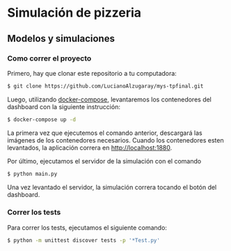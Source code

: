 # Simulación de pizzeria
## Modelos y simulaciones

### Como correr el proyecto
Primero, hay que clonar este repositorio a tu computadora:

```bash
$ git clone https://github.com/LucianoAlzugaray/mys-tpfinal.git
```

Luego, utilizando [docker-compose](https://docs.docker.com/compose/install/), levantaremos los contenedores del dashboard con la siguiente instrucción:

```bash
$ docker-compose up -d
```

La primera vez que ejecutemos el comando anterior, descargará las imágenes de los contenedores necesarios. Cuando los contenedores esten levantados, la aplicación correra en [http://localhost:1880](http://localhost:1880).


Por último, ejecutamos el servidor de la simulación con el comando

```bash
$ python main.py
```

Una vez levantado el servidor, la simulación correra tocando el botón del dashboard.

 ### Correr los tests
 Para correr los tests, ejecutamos el siguiente comando:
```bash
$ python -m unittest discover tests -p '*Test.py'
```